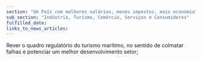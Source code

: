 ```yaml
---
section: "Um País com melhores salários, menos impostos, mais economia"
sub_section: "Indústria, Turismo, Comércio, Serviços e Consumidores"
fulfilled_date:
links_to_news_articles:
---
```


Rever o quadro regulatório do turismo marítimo, no sentido de colmatar falhas e potenciar um melhor desenvolvimento setor;